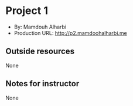 # Project 1
+ By: Mamdouh Alharbi
+ Production URL: <http://p2.mamdoohalharbi.me>

## Outside resources
None

## Notes for instructor
None
